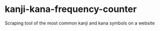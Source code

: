 # kanji-kana-frequency-counter
Scraping tool of the most common kanji and kana symbols on a website
